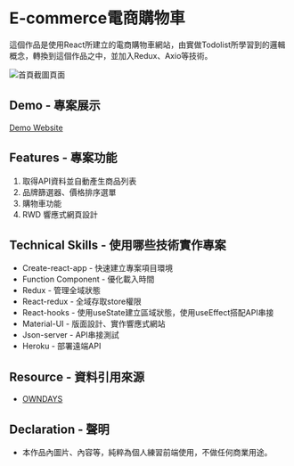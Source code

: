 # E-commerce電商購物車

這個作品是使用React所建立的電商購物車網站，由實做Todolist所學習到的邏輯概念，轉換到這個作品之中，並加入Redux、Axio等技術。

![首頁截圖頁面](https://github.com/gn00667340/react-ecommerce/blob/master/src/assets/React-Ecommerce.gif)

## Demo - 專案展示

[Demo Website](https://gn00667340.github.io/react-ecommerce/)

## Features - 專案功能

  1. 取得API資料並自動產生商品列表
  2. 品牌篩選器、價格排序選單
  3. 購物車功能
  4. RWD 響應式網頁設計

## Technical Skills - 使用哪些技術實作專案

- Create-react-app - 快速建立專案項目環境
- Function Component - 優化載入時間
- Redux - 管理全域狀態
- React-redux - 全域存取store權限
- React-hooks - 使用useState建立區域狀態，使用useEffect搭配API串接
- Material-UI - 版面設計、實作響應式網站
- Json-server - API串接測試
- Heroku - 部署遠端API

## Resource - 資料引用來源

- [OWNDAYS](https://www.owndays.com/tw/zh_tw)

## Declaration - 聲明

- 本作品內圖片、內容等，純粹為個人練習前端使用，不做任何商業用途。
